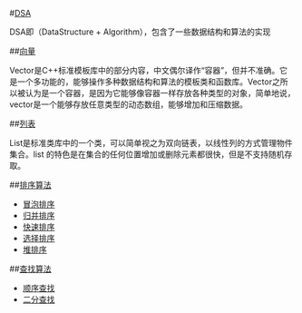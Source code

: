 #[DSA](./)

DSA即（DataStructure + Algorithm），包含了一些数据结构和算法的实现

##[向量](./vector)

Vector是C++标准模板库中的部分内容，中文偶尔译作“容器”，但并不准确。它是一个多功能的，能够操作多种数据结构和算法的模板类和函数库。Vector之所以被认为是一个容器，是因为它能够像容器一样存放各种类型的对象，简单地说，vector是一个能够存放任意类型的动态数组，能够增加和压缩数据。

##[列表](./list)

List是标准类库中的一个类，可以简单视之为双向链表，以线性列的方式管理物件集合。list 的特色是在集合的任何位置增加或删除元素都很快，但是不支持随机存取。

##[排序算法](./sort)

- [冒泡排序](./sort/bubble_sort.h)
- [归并排序](./sort/merge_sort.h)
- [快速排序](./sort/quick_sort.h)
- [选择排序](./sort/selection_sort.h)
- [堆排序](./sort/heap_sort.h)

##[查找算法](./search)

- [顺序查找](./search/order_search.h)
- [二分查找](./search/bin_search.h)
